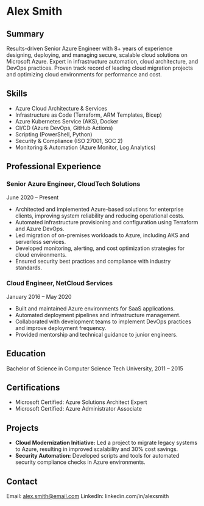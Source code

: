 # Alex Smith

## Summary

Results-driven Senior Azure Engineer with 8+ years of experience designing, deploying, and managing secure, scalable cloud solutions on Microsoft Azure. Expert in infrastructure automation, cloud architecture, and DevOps practices. Proven track record of leading cloud migration projects and optimizing cloud environments for performance and cost.

## Skills

- Azure Cloud Architecture & Services
- Infrastructure as Code (Terraform, ARM Templates, Bicep)
- Azure Kubernetes Service (AKS), Docker
- CI/CD (Azure DevOps, GitHub Actions)
- Scripting (PowerShell, Python)
- Security & Compliance (ISO 27001, SOC 2)
- Monitoring & Automation (Azure Monitor, Log Analytics)

## Professional Experience

### Senior Azure Engineer, CloudTech Solutions
June 2020 – Present
- Architected and implemented Azure-based solutions for enterprise clients, improving system reliability and reducing operational costs.
- Automated infrastructure provisioning and configuration using Terraform and Azure DevOps.
- Led migration of on-premises workloads to Azure, including AKS and serverless services.
- Developed monitoring, alerting, and cost optimization strategies for cloud environments.
- Ensured security best practices and compliance with industry standards.

### Cloud Engineer, NetCloud Services
January 2016 – May 2020
- Built and maintained Azure environments for SaaS applications.
- Automated deployment pipelines and infrastructure management.
- Collaborated with development teams to implement DevOps practices and improve deployment frequency.
- Provided mentorship and technical guidance to junior engineers.

## Education

Bachelor of Science in Computer Science
Tech University, 2011 – 2015

## Certifications

- Microsoft Certified: Azure Solutions Architect Expert
- Microsoft Certified: Azure Administrator Associate

## Projects

- **Cloud Modernization Initiative:** Led a project to migrate legacy systems to Azure, resulting in improved scalability and 30% cost savings.
- **Security Automation:** Developed scripts and tools for automated security compliance checks in Azure environments.

## Contact

Email: alex.smith@email.com
LinkedIn: linkedin.com/in/alexsmith
